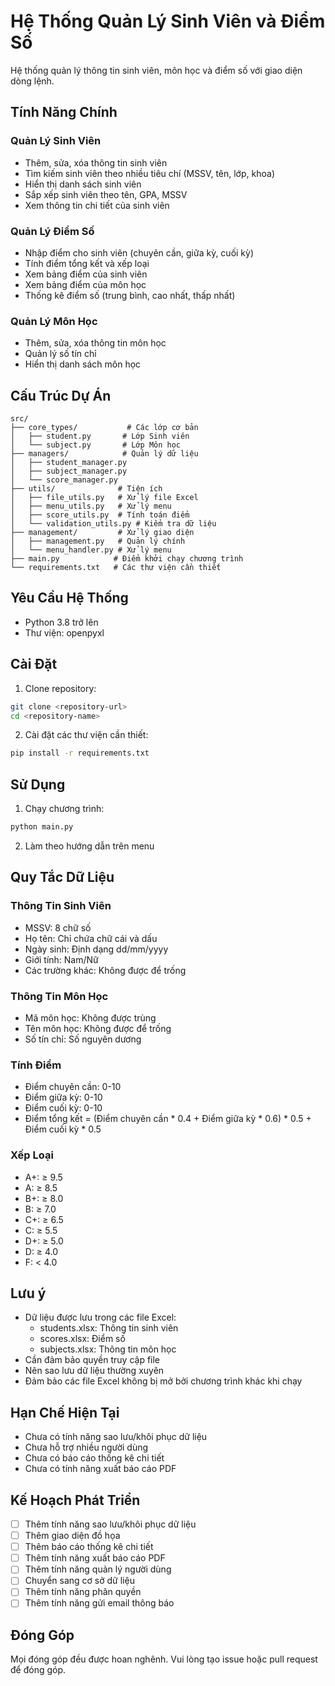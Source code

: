 # Hệ Thống Quản Lý Sinh Viên và Điểm Số

Hệ thống quản lý thông tin sinh viên, môn học và điểm số với giao diện dòng lệnh.

## Tính Năng Chính

### Quản Lý Sinh Viên
- Thêm, sửa, xóa thông tin sinh viên
- Tìm kiếm sinh viên theo nhiều tiêu chí (MSSV, tên, lớp, khoa)
- Hiển thị danh sách sinh viên
- Sắp xếp sinh viên theo tên, GPA, MSSV
- Xem thông tin chi tiết của sinh viên

### Quản Lý Điểm Số
- Nhập điểm cho sinh viên (chuyên cần, giữa kỳ, cuối kỳ)
- Tính điểm tổng kết và xếp loại
- Xem bảng điểm của sinh viên
- Xem bảng điểm của môn học
- Thống kê điểm số (trung bình, cao nhất, thấp nhất)

### Quản Lý Môn Học
- Thêm, sửa, xóa thông tin môn học
- Quản lý số tín chỉ
- Hiển thị danh sách môn học

## Cấu Trúc Dự Án

```
src/
├── core_types/           # Các lớp cơ bản
│   ├── student.py       # Lớp Sinh viên
│   └── subject.py       # Lớp Môn học
├── managers/            # Quản lý dữ liệu
│   ├── student_manager.py
│   ├── subject_manager.py
│   └── score_manager.py
├── utils/              # Tiện ích
│   ├── file_utils.py   # Xử lý file Excel
│   ├── menu_utils.py   # Xử lý menu
│   ├── score_utils.py  # Tính toán điểm
│   └── validation_utils.py # Kiểm tra dữ liệu
├── management/         # Xử lý giao diện
│   ├── management.py   # Quản lý chính
│   └── menu_handler.py # Xử lý menu
├── main.py            # Điểm khởi chạy chương trình
└── requirements.txt   # Các thư viện cần thiết
```

## Yêu Cầu Hệ Thống

- Python 3.8 trở lên
- Thư viện: openpyxl

## Cài Đặt

1. Clone repository:
```bash
git clone <repository-url>
cd <repository-name>
```

2. Cài đặt các thư viện cần thiết:
```bash
pip install -r requirements.txt
```

## Sử Dụng

1. Chạy chương trình:
```bash
python main.py
```

2. Làm theo hướng dẫn trên menu

## Quy Tắc Dữ Liệu

### Thông Tin Sinh Viên
- MSSV: 8 chữ số
- Họ tên: Chỉ chứa chữ cái và dấu
- Ngày sinh: Định dạng dd/mm/yyyy
- Giới tính: Nam/Nữ
- Các trường khác: Không được để trống

### Thông Tin Môn Học
- Mã môn học: Không được trùng
- Tên môn học: Không được để trống
- Số tín chỉ: Số nguyên dương

### Tính Điểm
- Điểm chuyên cần: 0-10
- Điểm giữa kỳ: 0-10
- Điểm cuối kỳ: 0-10
- Điểm tổng kết = (Điểm chuyên cần * 0.4 + Điểm giữa kỳ * 0.6) * 0.5 + Điểm cuối kỳ * 0.5

### Xếp Loại
- A+: ≥ 9.5
- A: ≥ 8.5
- B+: ≥ 8.0
- B: ≥ 7.0
- C+: ≥ 6.5
- C: ≥ 5.5
- D+: ≥ 5.0
- D: ≥ 4.0
- F: < 4.0

## Lưu ý

- Dữ liệu được lưu trong các file Excel:
  - students.xlsx: Thông tin sinh viên
  - scores.xlsx: Điểm số
  - subjects.xlsx: Thông tin môn học
- Cần đảm bảo quyền truy cập file
- Nên sao lưu dữ liệu thường xuyên
- Đảm bảo các file Excel không bị mở bởi chương trình khác khi chạy

## Hạn Chế Hiện Tại

- Chưa có tính năng sao lưu/khôi phục dữ liệu
- Chưa hỗ trợ nhiều người dùng
- Chưa có báo cáo thống kê chi tiết
- Chưa có tính năng xuất báo cáo PDF

## Kế Hoạch Phát Triển

- [ ] Thêm tính năng sao lưu/khôi phục dữ liệu
- [ ] Thêm giao diện đồ họa
- [ ] Thêm báo cáo thống kê chi tiết
- [ ] Thêm tính năng xuất báo cáo PDF
- [ ] Thêm tính năng quản lý người dùng
- [ ] Chuyển sang cơ sở dữ liệu
- [ ] Thêm tính năng phân quyền
- [ ] Thêm tính năng gửi email thông báo

## Đóng Góp

Mọi đóng góp đều được hoan nghênh. Vui lòng tạo issue hoặc pull request để đóng góp.
